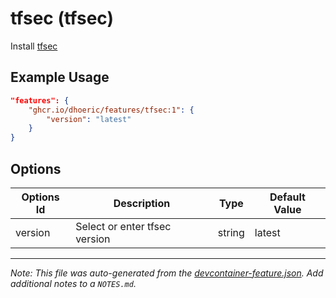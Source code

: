 
# tfsec (tfsec)

Install [tfsec](https://aquasecurity.github.io/tfsec/)

## Example Usage

```json
"features": {
    "ghcr.io/dhoeric/features/tfsec:1": {
        "version": "latest"
    }
}
```

## Options

| Options Id | Description | Type | Default Value |
|-----|-----|-----|-----|
| version | Select or enter tfsec version | string | latest |



---

_Note: This file was auto-generated from the [devcontainer-feature.json](https://github.com/dhoeric/features/blob/main/src/tfsec/devcontainer-feature.json).  Add additional notes to a `NOTES.md`._
